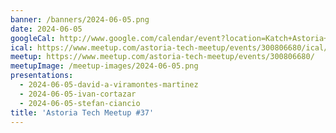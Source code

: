 ```yaml
---
banner: /banners/2024-06-05.png
date: 2024-06-05
googleCal: http://www.google.com/calendar/event?location=Katch+Astoria+-+31-19+Newtown+Ave+-+Queens%2C+NY%2C+us&action=TEMPLATE&sprop=name%3AAstoria+Tech+Meetup&sprop=website%3Ahttps%3A%2F%2Fwww.meetup.com%2Fastoria-tech-meetup%2Fevents%2F300806680&details=For+full+details%2C+including+the+address%2C+and+to+RSVP+see%3A+https%3A%2F%2Fwww.meetup.com%2Fastoria-tech-meetup%2Fevents%2F300806680%0A%0A&text=Astoria+Tech+Meetup+%2337&dates=20240605T230000Z%2F20240606T020000Z
ical: https://www.meetup.com/astoria-tech-meetup/events/300806680/ical/Astoria+Tech+Meetup+%252337.ics
meetup: https://www.meetup.com/astoria-tech-meetup/events/300806680/
meetupImage: /meetup-images/2024-06-05.png
presentations:
  - 2024-06-05-david-a-viramontes-martinez
  - 2024-06-05-ivan-cortazar
  - 2024-06-05-stefan-ciancio
title: 'Astoria Tech Meetup #37'
---
```

